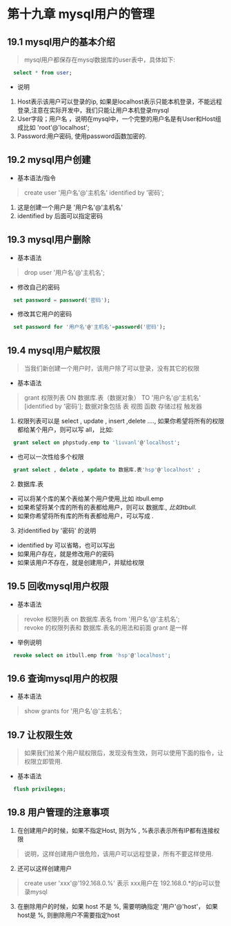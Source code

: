 # 第十九章 mysql用户的管理
## 19.1 mysql用户的基本介绍
> mysql用户都保存在mysql数据库的user表中，具体如下:
```sql
  select * from user;
```
+ 说明
1. Host表示该用户可以登录的ip, 如果是localhost表示只能本机登录，不能远程登录,注意在实际开发中，我们只能让用户本机登录mysql
2. User字段；用户名 ，说明在mysql中，一个完整的用户名是有User和Host组成比如 'root'@'localhost';
3. Password:用户密码, 使用password函数加密的.
## 19.2 mysql用户创建
+ 基本语法/指令
> create user '用户名'@'主机名' identified by '密码';
1. 这是创建一个用户是   '用户名'@'主机名'
2. identified by 后面可以指定密码
## 19.3 mysql用户删除
+ 基本语法
> drop user '用户名'@'主机名';
+ 修改自己的密码
```sql
  set password = password('密码');
```
+ 修改其它用户的密码
```sql
  set password for '用户名'@'主机名'=password('密码');
```
## 19.4 mysql用户赋权限
> 当我们新创建一个用户时，该用户除了可以登录，没有其它的权限
+ 基本语法
> grant 权限列表 ON 数据库.表（数据对象） TO '用户名'@'主机名'  [identified by '密码'];    数据对象包括 表  视图  函数 存储过程  触发器
1. 权限列表可以是 select , update , insert ,delete ...., 如果你希望将所有的权限都给某个用户，则可以写 all， 比如:
```sql
  grant select on phpstudy.emp to 'liuvanl'@'localhost';
```
+ 也可以一次性给多个权限
```sql
  grant select , delete , update to 数据库.表'hsp'@'localhost' ;
```
2. 数据库.表
+ 可以将某个库的某个表给某个用户使用,比如 itbull.emp 
+ 如果希望将某个库的所有的表都给用户，则可以 数据库.*, 比如itbull.*
+ 如果你希望将所有库的所有表都给用户，可以写成 *.*
3. 对identified by '密码' 的说明
+ identified by 可以省略，也可以写出
+ 如果用户存在，就是修改用户的密码
+ 如果该用户不存在，就是创建用户，并赋给权限
## 19.5 回收mysql用户权限
+ 基本语法
> revoke 权限列表 on 数据库.表名 from '用户名'@'主机名';  
> revoke 的权限列表和 数据库.表名的用法和前面 grant 是一样
+ 举例说明
```sql
  revoke select on itbull.emp from 'hsp'@'localhost';
```
## 19.6 查询mysql用户的权限
+ 基本语法
> show grants for '用户名'@'主机名';
## 19.7 让权限生效
> 如果我们给某个用户赋权限后，发现没有生效，则可以使用下面的指令，让权限立即管用.
+ 基本语法
```sql
  flush privileges;
```
## 19.8 用户管理的注意事项
1. 在创建用户的时候，如果不指定Host, 则为% , %表示表示所有IP都有连接权限
> 说明，这样创建用户很危险，该用户可以远程登录，所有不要这样使用.
2. 还可以这样创建用户
> create user  'xxx'@'192.168.0.%'  表示 xxx用户在 192.168.0.*的ip可以登录mysql
3. 在删除用户的时候，如果 host 不是 %, 需要明确指定  '用户'@'host'， 如果host是 %, 则删除用户不需要指定host
